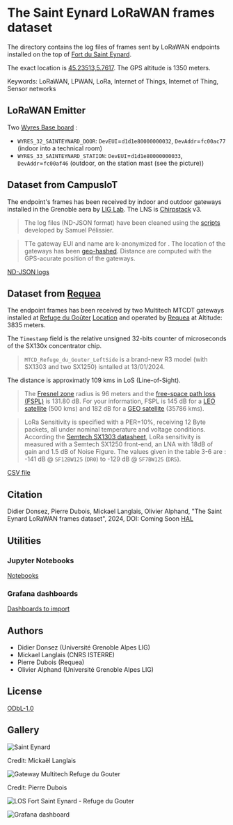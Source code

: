 # The Saint Eynard LoRaWAN frames dataset

The directory contains the log files of frames sent by LoRaWAN endpoints installed on the top of [Fort du Saint Eynard](https://fr.wikipedia.org/wiki/Fort_du_Saint-Eynard).

The exact location is [45.23513,5.7617](https://www.openstreetmap.org/search?query=45.23513%2C5.7617#map=19/45.23513/5.76170). The GPS altitude is 1350 meters.

Keywords: LoRaWAN, LPWAN, LoRa, Internet of Things, Internet of Thing, Sensor networks

## LoRaWAN Emitter

Two [Wyres Base board](https://github.com/CampusIoT/RIOT-wyres/blob/main/boards/wyres_base/README.md) :
* `WYRES_32_SAINTEYNARD_DOOR`: `DevEUI`=`d1d1e80000000032`, `DevAddr`=`fc00ac77` (indoor into a technical room)
* `WYRES_33_SAINTEYNARD_STATION`: `DevEUI`=`d1d1e80000000033`, `DevAddr`=`fc00af46` (outdoor, on the station mast (see the picture))

## Dataset from CampusIoT

The endpoint's frames has been received by indoor and outdoor gateways installed in the Grenoble aera by [LIG Lab](https://www.liglab.fr/). The LNS is [Chirpstack](https://www.chirpstack.io/) v3. 

> The log files (ND-JSON format) have been cleaned using the [scripts](https://gitlab.inria.fr/spelissi/wisec-2022-reproductibility/-/tree/master/code) developed by Samuel Pélissier.

> TTe gateway EUI and name are k-anonymized for . The location of the gateways has been [geo-hashed](https://en.wikipedia.org/wiki/Geohash). Distance are computed with the GPS-acurate position of the gateways.

[ND-JSON logs](./logs)

## Dataset from [Requea](https://www.requea.com/)

The endpoint frames has been received by two Multitech MTCDT gateways installed at [Refuge du Goûter](https://en.wikipedia.org/wiki/Go%C3%BBter_Hut) [Location](https://www.openstreetmap.org/search?query=Refuge%20du%20gouter#map=19/45.85108/6.83059) and operated by [Requea](https://www.requea.com/) at Altitude: 3835 meters.

The `Timestamp` field is the relative unsigned 32-bits counter of microseconds of the SX130x concentrator chip.

> `MTCD_Refuge_du_Gouter_LeftSide` is a brand-new R3 model (with SX1303 and two SX1250) isntalled at 13/01/2024.

The distance is approximatly 109 kms in LoS (Line-of-Sight).

> The [Fresnel zone](https://en.wikipedia.org/wiki/Fresnel_zone) radius is 96 meters and the [free-space path loss (FSPL)](https://en.wikipedia.org/wiki/Free-space_path_loss) is 131.80 dB. For your information, FSPL is 145 dB for a [LEO satellite](https://en.wikipedia.org/wiki/Low_Earth_orbit) (500 kms) and 182 dB for a [GEO satellite](https://en.wikipedia.org/wiki/Geostationary_orbit) (35786 kms).

> LoRa Sensitivity is specified with a PER=10%, receiving 12 Byte packets, all under nominal temperature and voltage conditions. According the [Semtech SX1303 datasheet](https://semtech.file.force.com/sfc/dist/version/download/?oid=00DE0000000JelG&ids=0682R000009MnJmQAK&d=%2Fa%2F2R000000Hlli%2FTe0cB6.fNWAPfxRfoFz38R6LOTf3sLAJhD4CpS2RwFc&operationContext=DELIVERY&asPdf=true&viewId=05H3n000002u0NoEAI&dpt=), LoRa sensitivity is measured with a Semtech SX1250 front-end, an LNA with 18dB of gain and 1.5 dB of Noise Figure. The values given in the table 3-6 are : -141 dB @ ```SF12BW125``` (```DR0```) to -129 dB @ ```SF7BW125``` (```DR5```).

[CSV file](./logs)

## Citation

Didier Donsez, Pierre Dubois, Mickael Langlais, Olivier Alphand, "The Saint Eynard LoRaWAN frames dataset", 2024, DOI: Coming Soon [HAL](https://hal.science/hal-04737520)

## Utilities

### Jupyter Notebooks

[Notebooks](./notebooks)

### Grafana dashboards

[Dashboards to import](./grafana)

## Authors
* Didier Donsez (Université Grenoble Alpes LIG)
* Mickael Langlais (CNRS ISTERRE)
* Pierre Dubois (Requea)
* Olivier Alphand (Université Grenoble Alpes LIG)

## License
[ODbL-1.0](LICENSE.txt)

## Gallery

![Saint Eynard](wyres_sainteynard.jpg)

Credit: Mickaël Langlais

![Gateway Multitech Refuge du Gouter](multitech-refugegouter.jpg)

Credit: Pierre Dubois

![LOS Fort Saint Eynard - Refuge du Gouter](maps-sainteynard-gouter.jpg)

![Grafana dashboard](grafana.jpg)
